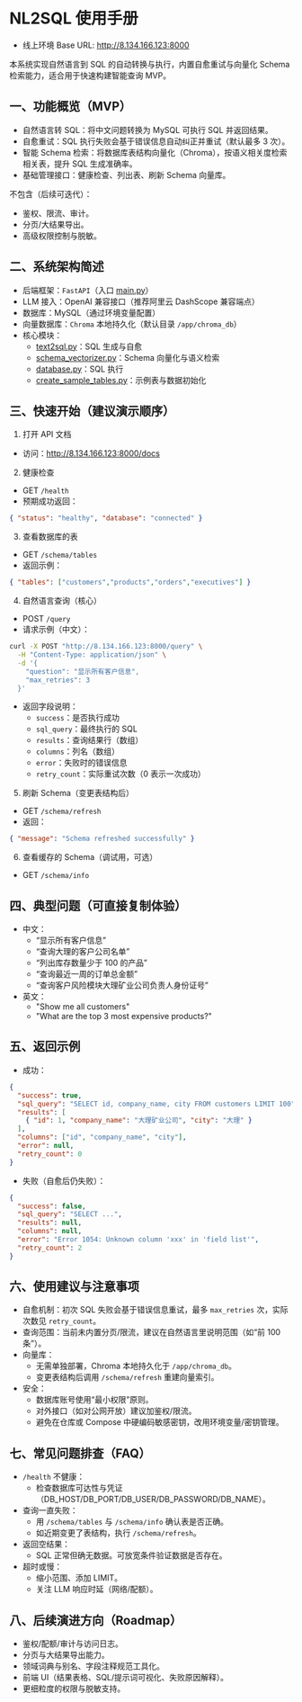 
# NL2SQL 使用手册

- 线上环境 Base URL: http://8.134.166.123:8000

本系统实现自然语言到 SQL 的自动转换与执行，内置自愈重试与向量化 Schema 检索能力，适合用于快速构建智能查询 MVP。

## 一、功能概览（MVP）

- 自然语言转 SQL：将中文问题转换为 MySQL 可执行 SQL 并返回结果。
- 自愈重试：SQL 执行失败会基于错误信息自动纠正并重试（默认最多 3 次）。
- 智能 Schema 检索：将数据库表结构向量化（Chroma），按语义相关度检索相关表，提升 SQL 生成准确率。
- 基础管理接口：健康检查、列出表、刷新 Schema 向量库。

不包含（后续可迭代）：
- 鉴权、限流、审计。
- 分页/大结果导出。
- 高级权限控制与脱敏。

## 二、系统架构简述

- 后端框架：`FastAPI`（入口 [main.py](cci:7://file:///Users/zxj/NL2SQL/main.py:0:0-0:0)）
- LLM 接入：OpenAI 兼容接口（推荐阿里云 DashScope 兼容端点）
- 数据库：MySQL（通过环境变量配置）
- 向量数据库：`Chroma` 本地持久化（默认目录 `/app/chroma_db`）
- 核心模块：
  - [text2sql.py](cci:7://file:///Users/zxj/NL2SQL/text2sql.py:0:0-0:0)：SQL 生成与自愈
  - [schema_vectorizer.py](cci:7://file:///Users/zxj/NL2SQL/schema_vectorizer.py:0:0-0:0)：Schema 向量化与语义检索
  - [database.py](cci:7://file:///Users/zxj/NL2SQL/database.py:0:0-0:0)：SQL 执行
  - [create_sample_tables.py](cci:7://file:///Users/zxj/NL2SQL/create_sample_tables.py:0:0-0:0)：示例表与数据初始化

## 三、快速开始（建议演示顺序）

1) 打开 API 文档  
- 访问：http://8.134.166.123:8000/docs

2) 健康检查  
- GET `/health`  
- 预期成功返回：
```json
{ "status": "healthy", "database": "connected" }
```

3) 查看数据库的表  
- GET `/schema/tables`  
- 返回示例：
```json
{ "tables": ["customers","products","orders","executives"] }
```

4) 自然语言查询（核心）  
- POST `/query`  
- 请求示例（中文）：
```bash
curl -X POST "http://8.134.166.123:8000/query" \
  -H "Content-Type: application/json" \
  -d '{
    "question": "显示所有客户信息",
    "max_retries": 3
  }'
```
- 返回字段说明：
  - `success`：是否执行成功
  - `sql_query`：最终执行的 SQL
  - `results`：查询结果行（数组）
  - `columns`：列名（数组）
  - `error`：失败时的错误信息
  - `retry_count`：实际重试次数（0 表示一次成功）

5) 刷新 Schema（变更表结构后）  
- GET `/schema/refresh`  
- 返回：
```json
{ "message": "Schema refreshed successfully" }
```

6) 查看缓存的 Schema（调试用，可选）  
- GET `/schema/info`

## 四、典型问题（可直接复制体验）

- 中文：
  - “显示所有客户信息”
  - “查询大理的客户公司名单”
  - “列出库存数量少于 100 的产品”
  - “查询最近一周的订单总金额”
  - “查询客户风险模块大理矿业公司负责人身份证号”
- 英文：
  - "Show me all customers"
  - "What are the top 3 most expensive products?"

## 五、返回示例

- 成功：
```json
{
  "success": true,
  "sql_query": "SELECT id, company_name, city FROM customers LIMIT 100",
  "results": [
    { "id": 1, "company_name": "大理矿业公司", "city": "大理" }
  ],
  "columns": ["id", "company_name", "city"],
  "error": null,
  "retry_count": 0
}
```

- 失败（自愈后仍失败）：
```json
{
  "success": false,
  "sql_query": "SELECT ...",
  "results": null,
  "columns": null,
  "error": "Error 1054: Unknown column 'xxx' in 'field list'",
  "retry_count": 2
}
```

## 六、使用建议与注意事项

- 自愈机制：初次 SQL 失败会基于错误信息重试，最多 `max_retries` 次，实际次数见 `retry_count`。
- 查询范围：当前未内置分页/限流，建议在自然语言里说明范围（如“前 100 条”）。
- 向量库：
  - 无需单独部署，Chroma 本地持久化于 `/app/chroma_db`。
  - 变更表结构后调用 `/schema/refresh` 重建向量索引。
- 安全：
  - 数据库账号使用“最小权限”原则。
  - 对外接口（如对公网开放）建议加鉴权/限流。
  - 避免在仓库或 Compose 中硬编码敏感密钥，改用环境变量/密钥管理。

## 七、常见问题排查（FAQ）

- `/health` 不健康：
  - 检查数据库可达性与凭证（DB_HOST/DB_PORT/DB_USER/DB_PASSWORD/DB_NAME）。
- 查询一直失败：
  - 用 `/schema/tables` 与 `/schema/info` 确认表是否正确。
  - 如近期变更了表结构，执行 `/schema/refresh`。
- 返回空结果：
  - SQL 正常但确无数据。可放宽条件验证数据是否存在。
- 超时或慢：
  - 缩小范围、添加 LIMIT。
  - 关注 LLM 响应时延（网络/配额）。

## 八、后续演进方向（Roadmap）

- 鉴权/配额/审计与访问日志。
- 分页与大结果导出能力。
- 领域词典与别名、字段注释规范工具化。
- 前端 UI（结果表格、SQL/提示词可视化、失败原因解释）。
- 更细粒度的权限与脱敏支持。
